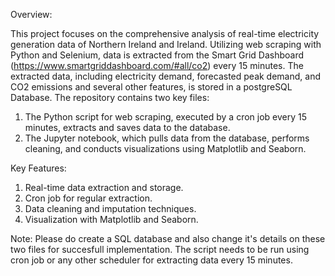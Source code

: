 Overview:

This project focuses on the comprehensive analysis of real-time electricity generation data of Northern Ireland and Ireland. Utilizing web scraping with Python and Selenium, data is extracted from the Smart Grid Dashboard (https://www.smartgriddashboard.com/#all/co2) every 15 minutes. The extracted data, including electricity demand, forecasted peak demand, and CO2 emissions and several other features, is stored in a postgreSQL Database. The repository contains two key files: 
1. The Python script for web scraping, executed by a cron job every 15 minutes, extracts and saves data to the database.
2. The Jupyter notebook, which pulls data from the database, performs cleaning, and conducts visualizations using Matplotlib and Seaborn.


Key Features:
1. Real-time data extraction and storage. 
2. Cron job for regular extraction.
3. Data cleaning and imputation techniques.
4. Visualization with Matplotlib and Seaborn.

Note: Please do create a SQL database and also change it's details on these two files for succesfull implementation. The script needs to be run using cron job or any other scheduler for extracting data every 15 minutes.
